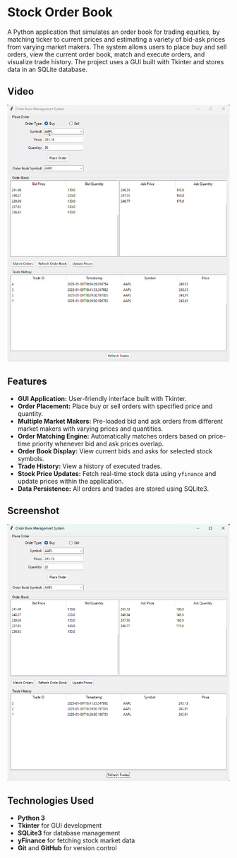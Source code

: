 # **Stock Order Book**

A Python application that simulates an order book for trading equities, by matching ticker to current prices and estimating a variety of bid-ask prices from varying market makers. The system allows users to place buy and sell orders, view the current order book, match and execute orders, and visualize trade history. The project uses a GUI built with Tkinter and stores data in an SQLite database.

## **Video**

![Order Book Video](https://github.com/ryanmcle/OrderBook/blob/main/ScreenRecording2025-01-09190043-ezgif.com-video-to-gif-converter.gif)

## **Features**

- **GUI Application:** User-friendly interface built with Tkinter.
- **Order Placement:** Place buy or sell orders with specified price and quantity.
- **Multiple Market Makers:** Pre-loaded bid and ask orders from different market makers with varying prices and quantities.
- **Order Matching Engine:** Automatically matches orders based on price-time priority whenever bid and ask prices overlap.
- **Order Book Display:** View current bids and asks for selected stock symbols.
- **Trade History:** View a history of executed trades.
- **Stock Price Updates:** Fetch real-time stock data using `yfinance` and update prices within the application.
- **Data Persistence:** All orders and trades are stored using SQLite3.

## **Screenshot**

![Order Book GUI Screenshot](https://github.com/ryanmcle/OrderBook/blob/main/OrderBook.png)

## **Technologies Used**

- **Python 3**
- **Tkinter** for GUI development
- **SQLite3** for database management
- **yFinance** for fetching stock market data
- **Git** and **GitHub** for version control
